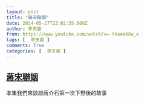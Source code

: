 ```yaml
---
layout: post
title: "蔣宋聯姻"
date: 2024-05-27T23:02:55.000Z
author: 李天豪
from: https://www.youtube.com/watch?v=-YkaeeA8w_o
tags: [  李天豪 ]
comments: True
categories: [  李天豪 ]
---
```

<!--1716850975000-->
[蔣宋聯姻](https://www.youtube.com/watch?v=-YkaeeA8w_o)
------

<div>
本集我們來談談蔣介石第一次下野後的故事
</div>

